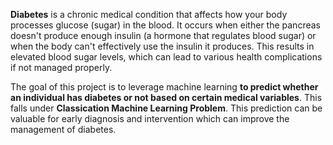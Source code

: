 **Diabetes** is a chronic medical condition that affects how your body processes glucose (sugar) in the blood. 
It occurs when either the pancreas doesn't produce enough insulin (a hormone that regulates blood sugar) or when the body can't effectively use the insulin it produces.
This results in elevated blood sugar levels, which can lead to various health complications if not managed properly.

The goal of this project is to leverage machine learning **to predict whether an individual has diabetes or not based on certain medical variables**. 
This falls under **Classication Machine Learning Problem**. This prediction can be valuable for early diagnosis and intervention which can improve the management of diabetes.
